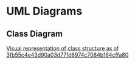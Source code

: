 # UML Diagrams

## Class Diagram

[Visual representation of class structure as of 3fb55c4e43d90a03d77fd6974c7084b164cffa80](https://www.draw.io/?lightbox=1&highlight=0000ff&edit=_blank&layers=1&nav=1&title=Web%20Page%20Archive.svg#Uhttps%3A%2F%2Fraw.githubusercontent.com%2FWidgetsBurritos%2FUML%2Fmaster%2FWeb%2520Page%2520Archive.svg)
